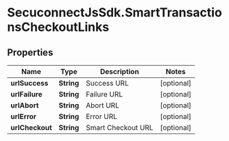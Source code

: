 # SecuconnectJsSdk.SmartTransactionsCheckoutLinks

## Properties
Name | Type | Description | Notes
------------ | ------------- | ------------- | -------------
**urlSuccess** | **String** | Success URL | [optional] 
**urlFailure** | **String** | Failure URL | [optional] 
**urlAbort** | **String** | Abort URL | [optional] 
**urlError** | **String** | Error URL | [optional] 
**urlCheckout** | **String** | Smart Checkout URL | [optional] 


